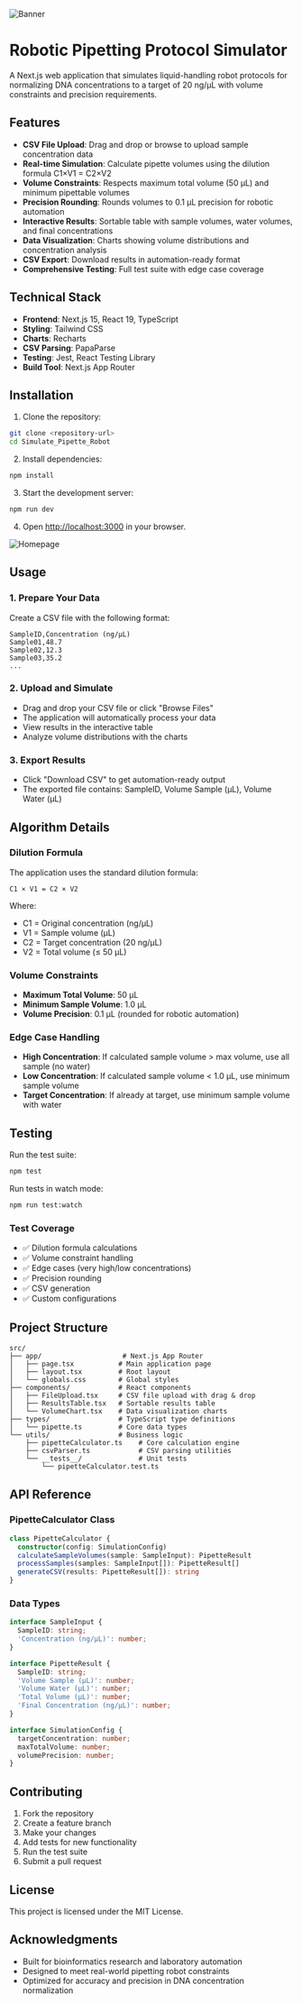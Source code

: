 ![Banner](assets/github_banner.png)

# Robotic Pipetting Protocol Simulator

A Next.js web application that simulates liquid-handling robot protocols for normalizing DNA concentrations to a target of 20 ng/µL with volume constraints and precision requirements.

## Features

- **CSV File Upload**: Drag and drop or browse to upload sample concentration data
- **Real-time Simulation**: Calculate pipette volumes using the dilution formula C1×V1 = C2×V2
- **Volume Constraints**: Respects maximum total volume (50 µL) and minimum pipettable volumes
- **Precision Rounding**: Rounds volumes to 0.1 µL precision for robotic automation
- **Interactive Results**: Sortable table with sample volumes, water volumes, and final concentrations
- **Data Visualization**: Charts showing volume distributions and concentration analysis
- **CSV Export**: Download results in automation-ready format
- **Comprehensive Testing**: Full test suite with edge case coverage

## Technical Stack

- **Frontend**: Next.js 15, React 19, TypeScript
- **Styling**: Tailwind CSS
- **Charts**: Recharts
- **CSV Parsing**: PapaParse
- **Testing**: Jest, React Testing Library
- **Build Tool**: Next.js App Router

## Installation

1. Clone the repository:
```bash
git clone <repository-url>
cd Simulate_Pipette_Robot
```

2. Install dependencies:
```bash
npm install
```

3. Start the development server:
```bash
npm run dev
```

4. Open [http://localhost:3000](http://localhost:3000) in your browser.

![Homepage](assets/homepage.png)

## Usage

### 1. Prepare Your Data
Create a CSV file with the following format:
```csv
SampleID,Concentration (ng/µL)
Sample01,48.7
Sample02,12.3
Sample03,35.2
...
```

### 2. Upload and Simulate
- Drag and drop your CSV file or click "Browse Files"
- The application will automatically process your data
- View results in the interactive table
- Analyze volume distributions with the charts

### 3. Export Results
- Click "Download CSV" to get automation-ready output
- The exported file contains: SampleID, Volume Sample (µL), Volume Water (µL)

## Algorithm Details

### Dilution Formula
The application uses the standard dilution formula:
```
C1 × V1 = C2 × V2
```
Where:
- C1 = Original concentration (ng/µL)
- V1 = Sample volume (µL)
- C2 = Target concentration (20 ng/µL)
- V2 = Total volume (≤ 50 µL)

### Volume Constraints
- **Maximum Total Volume**: 50 µL
- **Minimum Sample Volume**: 1.0 µL
- **Volume Precision**: 0.1 µL (rounded for robotic automation)

### Edge Case Handling
- **High Concentration**: If calculated sample volume > max volume, use all sample (no water)
- **Low Concentration**: If calculated sample volume < 1.0 µL, use minimum sample volume
- **Target Concentration**: If already at target, use minimum sample volume with water

## Testing

Run the test suite:
```bash
npm test
```

Run tests in watch mode:
```bash
npm run test:watch
```

### Test Coverage
- ✅ Dilution formula calculations
- ✅ Volume constraint handling
- ✅ Edge cases (very high/low concentrations)
- ✅ Precision rounding
- ✅ CSV generation
- ✅ Custom configurations

## Project Structure

```
src/
├── app/                    # Next.js App Router
│   ├── page.tsx           # Main application page
│   ├── layout.tsx         # Root layout
│   └── globals.css        # Global styles
├── components/            # React components
│   ├── FileUpload.tsx     # CSV file upload with drag & drop
│   ├── ResultsTable.tsx   # Sortable results table
│   └── VolumeChart.tsx    # Data visualization charts
├── types/                 # TypeScript type definitions
│   └── pipette.ts         # Core data types
└── utils/                 # Business logic
    ├── pipetteCalculator.ts    # Core calculation engine
    ├── csvParser.ts            # CSV parsing utilities
    └── __tests__/              # Unit tests
        └── pipetteCalculator.test.ts
```

## API Reference

### PipetteCalculator Class

```typescript
class PipetteCalculator {
  constructor(config: SimulationConfig)
  calculateSampleVolumes(sample: SampleInput): PipetteResult
  processSamples(samples: SampleInput[]): PipetteResult[]
  generateCSV(results: PipetteResult[]): string
}
```

### Data Types

```typescript
interface SampleInput {
  SampleID: string;
  'Concentration (ng/µL)': number;
}

interface PipetteResult {
  SampleID: string;
  'Volume Sample (µL)': number;
  'Volume Water (µL)': number;
  'Total Volume (µL)': number;
  'Final Concentration (ng/µL)': number;
}

interface SimulationConfig {
  targetConcentration: number;
  maxTotalVolume: number;
  volumePrecision: number;
}
```

## Contributing

1. Fork the repository
2. Create a feature branch
3. Make your changes
4. Add tests for new functionality
5. Run the test suite
6. Submit a pull request

## License

This project is licensed under the MIT License.

## Acknowledgments

- Built for bioinformatics research and laboratory automation
- Designed to meet real-world pipetting robot constraints
- Optimized for accuracy and precision in DNA concentration normalization
